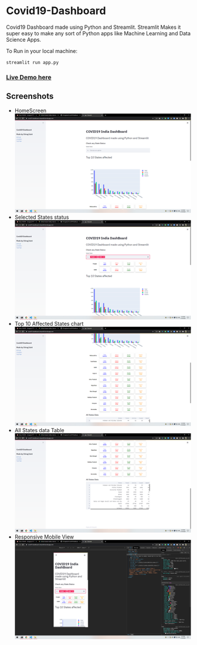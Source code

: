 # Covid19-Dashboard
Covid19 Dashboard made using Python and Streamlit. Streamlit Makes it super easy to make any sort of Python apps like Machine Learning and Data Science Apps.

To Run in your local machine:
```
streamlit run app.py
```
### <a href="http://covid.chiragsaini.works"> Live Demo here </a>
## Screenshots
<ul>
  <li>HomeScreen</li>
  <img src="https://github.com/ChiragSaini/Covid19-Dashboard/blob/master/Screenshots/home.png"><br>
  
  <li>Selected States status</li>
  <img src="https://github.com/ChiragSaini/Covid19-Dashboard/blob/master/Screenshots/selection.png"><br>
  
  <li>Top 10 Affected States chart</li>
  <img src="https://github.com/ChiragSaini/Covid19-Dashboard/blob/master/Screenshots/top10.png"><br>
  
  <li>All States data Table</li>
  <img src="https://github.com/ChiragSaini/Covid19-Dashboard/blob/master/Screenshots/allstates.png"><br>

  <li>Responsive Mobile View</li>
  <img src="https://github.com/ChiragSaini/Covid19-Dashboard/blob/master/Screenshots/mobile.png"><br>
</ul>
